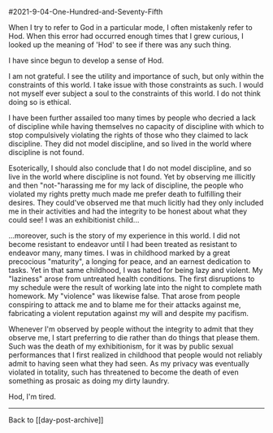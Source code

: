 #2021-9-04-One-Hundred-and-Seventy-Fifth

When I try to refer to God in a particular mode, I often mistakenly refer to Hod.  When this error had occurred enough times that I grew curious, I looked up the meaning of 'Hod' to see if there was any such thing.

I have since begun to develop a sense of Hod.

I am not grateful.  I see the utility and importance of such, but only within the constraints of this world.  I take issue with those constraints as such.  I would not myself ever subject a soul to the constraints of this world.  I do not think doing so is ethical.

I have been further assailed too many times by people who decried a lack of discipline while having themselves no capacity of discipline with which to stop compulsively violating the rights of those who they claimed to lack discipline.  They did not model discipline, and so lived in the world where discipline is not found.

Esoterically, I should also conclude that I do not model discipline, and so live in the world where discipline is not found.  Yet by observing me illicitly and then "not-"harassing me for my lack of discipline, the people who violated my rights pretty much made me prefer death to fulfilling their desires.  They could've observed me that much licitly had they only included me in their activities and had the integrity to be honest about what they could see!  I was an exhibitionist child...

...moreover, such is the story of my experience in this world.  I did not become resistant to endeavor until I had been treated as resistant to endeavor many, many times.  I was in childhood marked by a great precocious "maturity", a longing for peace, and an earnest dedication to tasks.  Yet in that same childhood, I was hated for being lazy and violent.  My "laziness" arose from untreated health conditions.  The first disruptions to my schedule were the result of working late into the night to complete math homework.  My "violence" was likewise false.  That arose from people conspiring to attack me and to blame me for their attacks against me, fabricating a violent reputation against my will and despite my pacifism.

Whenever I'm observed by people without the integrity to admit that they observe me, I start preferring to die rather than do things that please them.  Such was the death of my exhibitionism, for it was by public sexual performances that I first realized in childhood that people would not reliably admit to having seen what they had seen.  As my privacy was eventually violated in totality, such has threatened to become the death of even something as prosaic as doing my dirty laundry.

Hod, I'm tired.

---
Back to [[day-post-archive]]